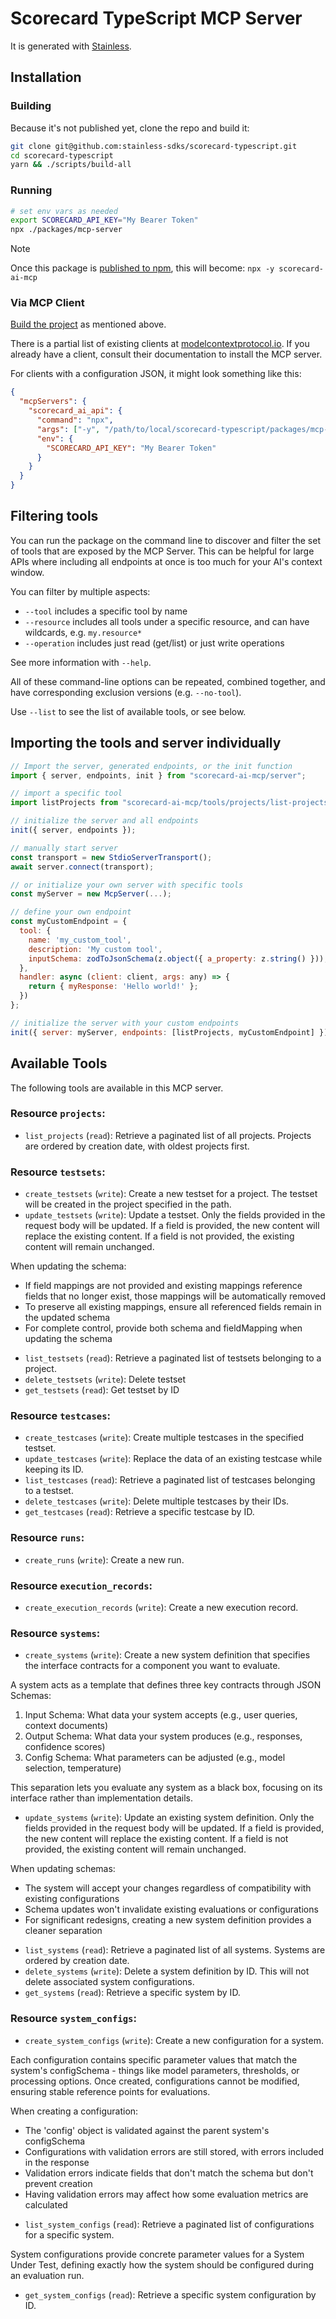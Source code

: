 # Scorecard TypeScript MCP Server

It is generated with [Stainless](https://www.stainless.com/).

## Installation

### Building

Because it's not published yet, clone the repo and build it:

```sh
git clone git@github.com:stainless-sdks/scorecard-typescript.git
cd scorecard-typescript
yarn && ./scripts/build-all
```

### Running

```sh
# set env vars as needed
export SCORECARD_API_KEY="My Bearer Token"
npx ./packages/mcp-server
```

> [!NOTE]
> Once this package is [published to npm](https://app.stainless.com/docs/guides/publish), this will become: `npx -y scorecard-ai-mcp`

### Via MCP Client

[Build the project](#building) as mentioned above.

There is a partial list of existing clients at [modelcontextprotocol.io](https://modelcontextprotocol.io/clients). If you already
have a client, consult their documentation to install the MCP server.

For clients with a configuration JSON, it might look something like this:

```json
{
  "mcpServers": {
    "scorecard_ai_api": {
      "command": "npx",
      "args": ["-y", "/path/to/local/scorecard-typescript/packages/mcp-server"],
      "env": {
        "SCORECARD_API_KEY": "My Bearer Token"
      }
    }
  }
}
```

## Filtering tools

You can run the package on the command line to discover and filter the set of tools that are exposed by the
MCP Server. This can be helpful for large APIs where including all endpoints at once is too much for your AI's
context window.

You can filter by multiple aspects:

- `--tool` includes a specific tool by name
- `--resource` includes all tools under a specific resource, and can have wildcards, e.g. `my.resource*`
- `--operation` includes just read (get/list) or just write operations

See more information with `--help`.

All of these command-line options can be repeated, combined together, and have corresponding exclusion versions (e.g. `--no-tool`).

Use `--list` to see the list of available tools, or see below.

## Importing the tools and server individually

```js
// Import the server, generated endpoints, or the init function
import { server, endpoints, init } from "scorecard-ai-mcp/server";

// import a specific tool
import listProjects from "scorecard-ai-mcp/tools/projects/list-projects";

// initialize the server and all endpoints
init({ server, endpoints });

// manually start server
const transport = new StdioServerTransport();
await server.connect(transport);

// or initialize your own server with specific tools
const myServer = new McpServer(...);

// define your own endpoint
const myCustomEndpoint = {
  tool: {
    name: 'my_custom_tool',
    description: 'My custom tool',
    inputSchema: zodToJsonSchema(z.object({ a_property: z.string() })),
  },
  handler: async (client: client, args: any) => {
    return { myResponse: 'Hello world!' };
  })
};

// initialize the server with your custom endpoints
init({ server: myServer, endpoints: [listProjects, myCustomEndpoint] });
```

## Available Tools

The following tools are available in this MCP server.

### Resource `projects`:

- `list_projects` (`read`): Retrieve a paginated list of all projects. Projects are ordered by creation date, with oldest projects first.

### Resource `testsets`:

- `create_testsets` (`write`): Create a new testset for a project. The testset will be created in the project specified in the path.
- `update_testsets` (`write`): Update a testset. Only the fields provided in the request body will be updated.
  If a field is provided, the new content will replace the existing content.
  If a field is not provided, the existing content will remain unchanged.

When updating the schema:

- If field mappings are not provided and existing mappings reference fields that no longer exist, those mappings will be automatically removed
- To preserve all existing mappings, ensure all referenced fields remain in the updated schema
- For complete control, provide both schema and fieldMapping when updating the schema

* `list_testsets` (`read`): Retrieve a paginated list of testsets belonging to a project.
* `delete_testsets` (`write`): Delete testset
* `get_testsets` (`read`): Get testset by ID

### Resource `testcases`:

- `create_testcases` (`write`): Create multiple testcases in the specified testset.
- `update_testcases` (`write`): Replace the data of an existing testcase while keeping its ID.
- `list_testcases` (`read`): Retrieve a paginated list of testcases belonging to a testset.
- `delete_testcases` (`write`): Delete multiple testcases by their IDs.
- `get_testcases` (`read`): Retrieve a specific testcase by ID.

### Resource `runs`:

- `create_runs` (`write`): Create a new run.

### Resource `execution_records`:

- `create_execution_records` (`write`): Create a new execution record.

### Resource `systems`:

- `create_systems` (`write`): Create a new system definition that specifies the interface contracts for a component you want to evaluate.

A system acts as a template that defines three key contracts through JSON Schemas:

1. Input Schema: What data your system accepts (e.g., user queries, context documents)
2. Output Schema: What data your system produces (e.g., responses, confidence scores)
3. Config Schema: What parameters can be adjusted (e.g., model selection, temperature)

This separation lets you evaluate any system as a black box, focusing on its interface rather than implementation details.

- `update_systems` (`write`): Update an existing system definition. Only the fields provided in the request body will be updated.
  If a field is provided, the new content will replace the existing content.
  If a field is not provided, the existing content will remain unchanged.

When updating schemas:

- The system will accept your changes regardless of compatibility with existing configurations
- Schema updates won't invalidate existing evaluations or configurations
- For significant redesigns, creating a new system definition provides a cleaner separation

* `list_systems` (`read`): Retrieve a paginated list of all systems. Systems are ordered by creation date.
* `delete_systems` (`write`): Delete a system definition by ID. This will not delete associated system configurations.
* `get_systems` (`read`): Retrieve a specific system by ID.

### Resource `system_configs`:

- `create_system_configs` (`write`): Create a new configuration for a system.

Each configuration contains specific parameter values that match the system's configSchema - things like model parameters, thresholds, or processing options.
Once created, configurations cannot be modified, ensuring stable reference points for evaluations.

When creating a configuration:

- The 'config' object is validated against the parent system's configSchema
- Configurations with validation errors are still stored, with errors included in the response
- Validation errors indicate fields that don't match the schema but don't prevent creation
- Having validation errors may affect how some evaluation metrics are calculated

* `list_system_configs` (`read`): Retrieve a paginated list of configurations for a specific system.

System configurations provide concrete parameter values for a System Under Test, defining exactly how the system should be configured during an evaluation run.

- `get_system_configs` (`read`): Retrieve a specific system configuration by ID.
